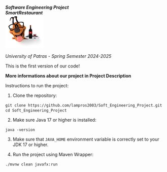 ***Software Engineering Project***  
***SmartRestaurant***  
![Smart Restaurant Logo](src/main/resources/paybill/images/LOGO.png)  

*University of Patras - Spring Semester 2024-2025*  

This is the first version of our code!  

**More informations about our project in Project Description**  

Instructions to run the project:
1) Clone the repository:  
```
git clone https://github.com/lampros2003/Soft_Engineering_Project.git
cd Soft_Engineering_Project
```
2) Make sure Java 17 or higher is installed:  
```
java -version
```
3) Make sure that ```JAVA_HOME``` environment variable is correctly set to your JDK 17 or higher.


4) Run the project using Maven Wrapper:
```
./mvnw clean javafx:run
```
